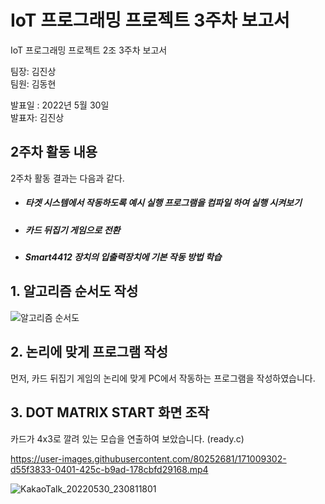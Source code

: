 # IoT 프로그래밍 프로젝트 3주차 보고서

IoT 프로그래밍 프로젝트 2조 3주차 보고서

팀장: 김진상<br>팀원: 김동현 

발표일 : 2022년 5월 30일<br>발표자: 김진상

## 2주차 활동 내용

2주차 활동 결과는 다음과 같다.

- ##### 타겟 시스템에서 작동하도록 예시 실행 프로그램을 컴파일 하여 실행 시켜보기

- ##### 카드 뒤집기 게임으로 전환

- ##### Smart4412 장치의 입출력장치에 기본 작동 방법 학습


## 1. 알고리즘 순서도 작성

![알고리즘 순서도](https://user-images.githubusercontent.com/80252681/171007720-70311687-6b1d-4270-8f1a-05c5568c8702.jpg)

## 2. 논리에 맞게 프로그램 작성

먼저, 카드 뒤집기 게임의 논리에 맞게 PC에서 작동하는 프로그램을 작성하였습니다.


## 3. DOT MATRIX START 화면 조작

카드가 4x3로 깔려 있는 모습을 연출하여 보았습니다. (ready.c)

https://user-images.githubusercontent.com/80252681/171009302-d55f3833-0401-425c-b9ad-178cbfd29168.mp4

![KakaoTalk_20220530_230811801](https://user-images.githubusercontent.com/80252681/171009461-19e1b4b7-fa66-4c13-bbae-76a0b166e6f3.gif)


